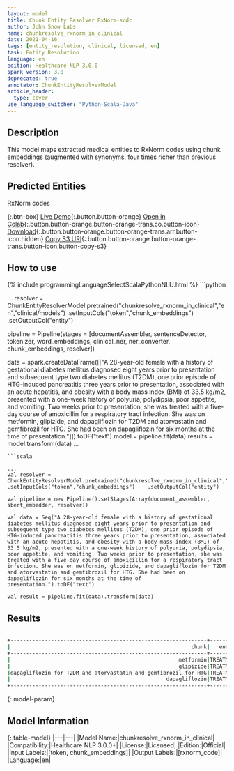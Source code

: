 ```yaml
---
layout: model
title: Chunk Entity Resolver RxNorm-scdc
author: John Snow Labs
name: chunkresolve_rxnorm_in_clinical
date: 2021-04-16
tags: [entity_resolution, clinical, licensed, en]
task: Entity Resolution
language: en
edition: Healthcare NLP 3.0.0
spark_version: 3.0
deprecated: true
annotator: ChunkEntityResolverModel
article_header:
  type: cover
use_language_switcher: "Python-Scala-Java"
---
```


## Description

This model maps extracted medical entities to RxNorm codes using chunk embeddings (augmented with synonyms, four times richer than previous resolver).

## Predicted Entities

RxNorm codes

{:.btn-box}
[Live Demo](https://demo.johnsnowlabs.com/healthcare/ER_RXNORM/){:.button.button-orange}
[Open in Colab](https://colab.research.google.com/github/JohnSnowLabs/spark-nlp-workshop/blob/master/tutorials/Certification_Trainings/Healthcare/3.Clinical_Entity_Resolvers.ipynb){:.button.button-orange.button-orange-trans.co.button-icon}
[Download](https://s3.amazonaws.com/auxdata.johnsnowlabs.com/clinical/models/chunkresolve_rxnorm_in_clinical_en_3.0.0_3.0_1618605233213.zip){:.button.button-orange.button-orange-trans.arr.button-icon.hidden}
[Copy S3 URI](s3://auxdata.johnsnowlabs.com/clinical/models/chunkresolve_rxnorm_in_clinical_en_3.0.0_3.0_1618605233213.zip){:.button.button-orange.button-orange-trans.button-icon.button-copy-s3}

## How to use



<div class="tabs-box" markdown="1">
{% include programmingLanguageSelectScalaPythonNLU.html %}
```python

...
resolver = ChunkEntityResolverModel.pretrained("chunkresolve_rxnorm_in_clinical","en","clinical/models")    .setInputCols("token","chunk_embeddings")    .setOutputCol("entity")

pipeline = Pipeline(stages = [documentAssembler, sentenceDetector, tokenizer, word_embeddings, clinical_ner, ner_converter, chunk_embeddings, resolver])

data = spark.createDataFrame([["A 28-year-old female with a history of gestational diabetes mellitus diagnosed eight years prior to presentation and subsequent type two diabetes mellitus (T2DM), one prior episode of HTG-induced pancreatitis three years prior to presentation, associated with an acute hepatitis, and obesity with a body mass index (BMI) of 33.5 kg/m2, presented with a one-week history of polyuria, polydipsia, poor appetite, and vomiting. Two weeks prior to presentation, she was treated with a five-day course of amoxicillin for a respiratory tract infection. She was on metformin, glipizide, and dapagliflozin for T2DM and atorvastatin and gemfibrozil for HTG. She had been on dapagliflozin for six months at the time of presentation."]]).toDF("text")
model = pipeline.fit(data)
results = model.transform(data)
...

```
```scala

...
val resolver = ChunkEntityResolverModel.pretrained("chunkresolve_rxnorm_in_clinical","en","clinical/models")    .setInputCols("token","chunk_embeddings")    .setOutputCol("entity")

val pipeline = new Pipeline().setStages(Array(document_assembler, sbert_embedder, resolver))

val data = Seq("A 28-year-old female with a history of gestational diabetes mellitus diagnosed eight years prior to presentation and subsequent type two diabetes mellitus (T2DM), one prior episode of HTG-induced pancreatitis three years prior to presentation, associated with an acute hepatitis, and obesity with a body mass index (BMI) of 33.5 kg/m2, presented with a one-week history of polyuria, polydipsia, poor appetite, and vomiting. Two weeks prior to presentation, she was treated with a five-day course of amoxicillin for a respiratory tract infection. She was on metformin, glipizide, and dapagliflozin for T2DM and atorvastatin and gemfibrozil for HTG. She had been on dapagliflozin for six months at the time of presentation.").toDF("text")

val result = pipeline.fit(data).transform(data)

```
</div>

## Results

```bash

+---------------------------------------------------------------+---------+----------------------------------------------------------------------------------------------------+-------+----------+
|                                                          chunk|   entity|                                                                                         target_text|   code|confidence|
+---------------------------------------------------------------+---------+----------------------------------------------------------------------------------------------------+-------+----------+
|                                                      metformin|TREATMENT|metFORMIN compounding powder:::Metformin Hydrochloride Powder:::metFORMIN 500 mg oral tablet:::me...| 601021|    0.2364|
|                                                      glipizide|TREATMENT|Glipizide Powder:::Glipizide Crystal:::Glipizide Tablets:::glipiZIDE 5 mg oral tablet:::glipiZIDE...| 241604|    0.3647|
|dapagliflozin for T2DM and atorvastatin and gemfibrozil for HTG|TREATMENT|Ezetimibe and Atorvastatin Tablets:::Amlodipine and Atorvastatin Tablets:::Atorvastatin Calcium T...|1422084|    0.3407|
|                                                  dapagliflozin|TREATMENT|Dapagliflozin Tablets:::dapagliflozin 5 mg oral tablet:::dapagliflozin 10 mg oral tablet:::Dapagl...|1488568|    0.7070|
+---------------------------------------------------------------+---------+----------------------------------------------------------------------------------------------------+-------+----------+

```

{:.model-param}
## Model Information

{:.table-model}
|---|---|
|Model Name:|chunkresolve_rxnorm_in_clinical|
|Compatibility:|Healthcare NLP 3.0.0+|
|License:|Licensed|
|Edition:|Official|
|Input Labels:|[token, chunk_embeddings]|
|Output Labels:|[rxnorm_code]|
|Language:|en|
